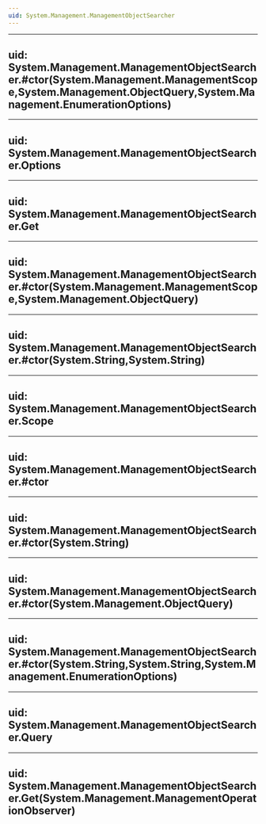 ```yaml
---
uid: System.Management.ManagementObjectSearcher
---
```


---
uid: System.Management.ManagementObjectSearcher.#ctor(System.Management.ManagementScope,System.Management.ObjectQuery,System.Management.EnumerationOptions)
---

---
uid: System.Management.ManagementObjectSearcher.Options
---

---
uid: System.Management.ManagementObjectSearcher.Get
---

---
uid: System.Management.ManagementObjectSearcher.#ctor(System.Management.ManagementScope,System.Management.ObjectQuery)
---

---
uid: System.Management.ManagementObjectSearcher.#ctor(System.String,System.String)
---

---
uid: System.Management.ManagementObjectSearcher.Scope
---

---
uid: System.Management.ManagementObjectSearcher.#ctor
---

---
uid: System.Management.ManagementObjectSearcher.#ctor(System.String)
---

---
uid: System.Management.ManagementObjectSearcher.#ctor(System.Management.ObjectQuery)
---

---
uid: System.Management.ManagementObjectSearcher.#ctor(System.String,System.String,System.Management.EnumerationOptions)
---

---
uid: System.Management.ManagementObjectSearcher.Query
---

---
uid: System.Management.ManagementObjectSearcher.Get(System.Management.ManagementOperationObserver)
---
